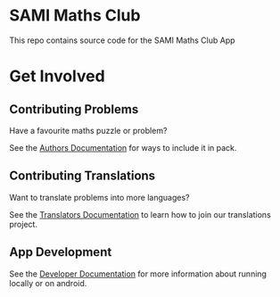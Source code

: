 # SAMI Maths Club

This repo contains source code for the SAMI Maths Club App

# Get Involved

## Contributing Problems

Have a favourite maths puzzle or problem?

See the [Authors Documentation](./documentation/authors.md) for ways to include it in pack.

## Contributing Translations

Want to translate problems into more languages?

See the [Translators Documentation](./documentation/translators.md) to learn how to join our translations project.

## App Development

See the [Developer Documentation](./maths-club-app/README.md) for more information about running locally or on android.
